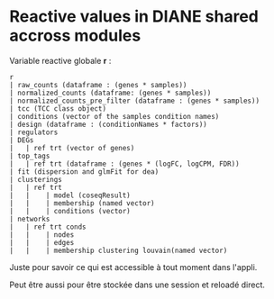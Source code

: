 
# Reactive values in DIANE shared accross modules


Variable reactive globale **r** :
```
r
| raw_counts (dataframe : (genes * samples))
| normalized_counts (dataframe: (genes * samples))
| normalized_counts_pre_filter (dataframe : (genes * samples))
| tcc (TCC class object)
| conditions (vector of the samples condition names)
| design (dataframe : (conditionNames * factors))
| regulators
| DEGs
|   | ref trt (vector of genes)
| top_tags
|   | ref trt (dataframe : (genes * (logFC, logCPM, FDR))
| fit (dispersion and glmFit for dea)
| clusterings
|   | ref trt 
|   |    | model (coseqResult)
|   |    | membership (named vector)
|   |    | conditions (vector)
| networks
|   | ref trt conds 
|   |    | nodes
|   |    | edges
|   |    | membership clustering louvain(named vector)
``` 

Juste pour savoir ce qui est accessible à tout moment dans l'appli.

Peut être aussi pour être stockée dans une session et reloadé direct.
